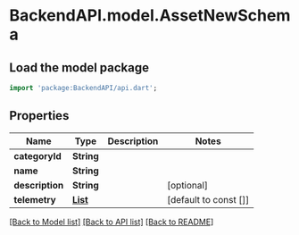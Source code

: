 # BackendAPI.model.AssetNewSchema

## Load the model package
```dart
import 'package:BackendAPI/api.dart';
```

## Properties
 Name            | Type                                          | Description | Notes                 
-----------------|-----------------------------------------------|-------------|-----------------------
 **categoryId**  | **String**                                    |             | 
 **name**        | **String**                                    |             | 
 **description** | **String**                                    |             | [optional]            
 **telemetry**   | [**List<AssetTelemetry>**](AssetTelemetry.md) |             | [default to const []] 

[[Back to Model list]](../README.md#documentation-for-models) [[Back to API list]](../README.md#documentation-for-api-endpoints) [[Back to README]](../README.md)


